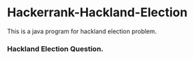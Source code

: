 # Hackerrank-Hackland-Election
This is a java program for hackland election problem.

###  __Hackland Election Question.__
